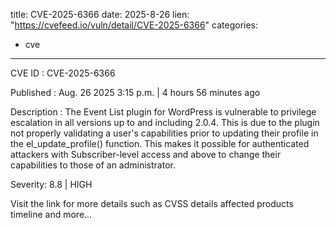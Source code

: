  
title: CVE-2025-6366
date: 2025-8-26
lien: "https://cvefeed.io/vuln/detail/CVE-2025-6366"
categories:
  - cve
---

CVE ID : CVE-2025-6366

Published :  Aug. 26
2025
3:15 p.m. | 4 hours
56 minutes ago

Description : The Event List plugin for WordPress is vulnerable to privilege escalation in all versions up to
and including
2.0.4. This is due to the plugin not properly validating a user's capabilities prior to updating their profile in the el_update_profile() function. This makes it possible for authenticated attackers
with Subscriber-level access and above
to change their capabilities to those of an administrator.

Severity: 8.8 | HIGH

Visit the link for more details
such as CVSS details
affected products
timeline
and more...
